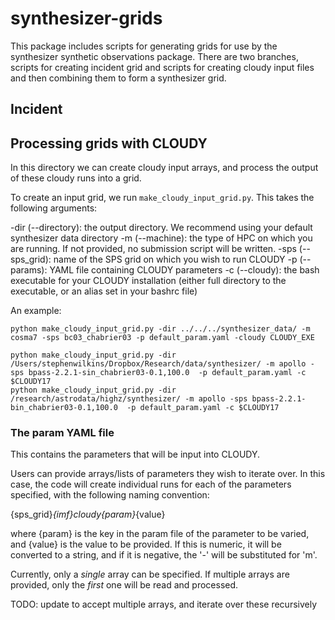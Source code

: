 # synthesizer-grids

This package includes scripts for generating grids for use by the synthesizer synthetic observations package. There are two branches, scripts for creating incident grid and scripts for creating cloudy input files and then combining them to form a synthesizer grid.

## Incident


## Processing grids with CLOUDY

In this directory we can create cloudy input arrays, and process the output of these cloudy runs into a grid.

To create an input grid, we run `make_cloudy_input_grid.py`. This takes the following arguments:

-dir (--directory): the output directory. We recommend using your default synthesizer data directory
-m (--machine): the type of HPC on which you are running. If not provided, no submission script will be written.
-sps (--sps_grid): name of the SPS grid on which you wish to run CLOUDY
-p (--params): YAML file containing CLOUDY parameters
-c (--cloudy): the bash executable for your CLOUDY installation (either full directory to the executable, or an alias set in your bashrc file)

An example:

    python make_cloudy_input_grid.py -dir ../../../synthesizer_data/ -m cosma7 -sps bc03_chabrier03 -p default_param.yaml -cloudy CLOUDY_EXE

    python make_cloudy_input_grid.py -dir /Users/stephenwilkins/Dropbox/Research/data/synthesizer/ -m apollo -sps bpass-2.2.1-sin_chabrier03-0.1,100.0  -p default_param.yaml -c $CLOUDY17
    python make_cloudy_input_grid.py -dir /research/astrodata/highz/synthesizer/ -m apollo -sps bpass-2.2.1-bin_chabrier03-0.1,100.0  -p default_param.yaml -c $CLOUDY17

### The param YAML file
This contains the parameters that will be input into CLOUDY.

Users can provide arrays/lists of parameters they wish to iterate over. In this case, the code will create individual runs for each of the parameters specified, with the following naming convention:

{sps_grid}_{imf}_cloudy_{param}_{value}

where {param} is the key in the param file of the parameter to be varied, and {value} is the value to be provided. If this is numeric, it will be converted to a string, and if it is negative, the '-' will be substituted for 'm'.

Currently, only a *single* array can be specified. If multiple arrays are provided, only the *first* one will be read and processed.

TODO: update to accept multiple arrays, and iterate over these recursively
